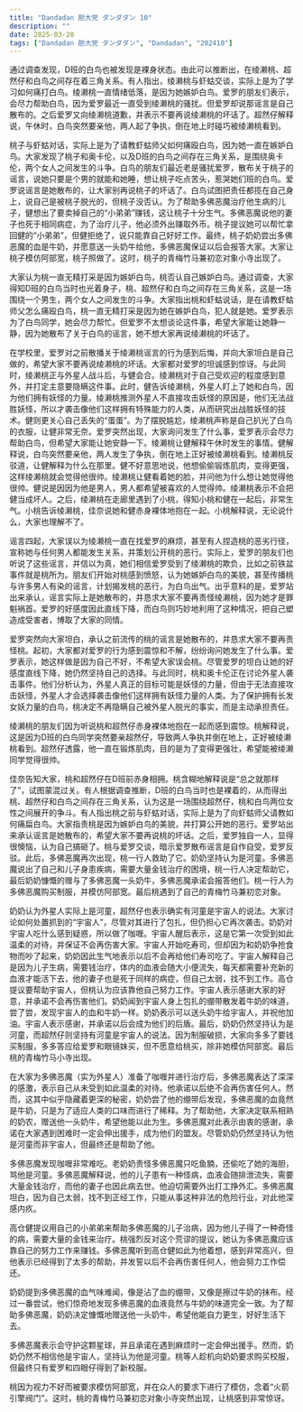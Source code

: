 ```yaml
---
title: "Dandadan 胆大党 ダンダダン 10"
description: ""
date: 2025-03-20
tags: ["Dandadan 胆大党 ダンダダン", "Dandadan", "202410"]
---
```


通过调查发现，D班的白鸟也被发现是裸身状态。由此可以推断出，在绫濑桃、超然仔和白鸟之间存在着三角关系。有人指出，绫濑桃与虾蛄交谈，实际上是为了学习如何痛打白鸟。绫濑桃一直情绪低落，是因为她嫉妒白鸟。爱罗的朋友们表示，会尽力帮助白鸟，因为爱罗最近一直受到绫濑桃的骚扰。但爱罗却说那谣言是自己散布的。之后爱罗又向绫濑桃道歉，并表示不要再说绫濑桃的坏话了。超然仔解释说，午休时，白鸟突然要亲他，两人起了争执，倒在地上时碰巧被绫濑桃看到。

桃子与虾蛄对话，实际上是为了请教虾蛄师父如何痛殴白鸟，因为她一直在嫉妒白鸟。大家发现了桃子和奥卡伦，以及D班的白鸟之间存在三角关系，是围绕奥卡伦，两个女人之间发生的斗争。白鸟的朋友们最近老是骚扰爱罗，散布关于桃子的谣言，说她只要是个男的就能和她睡，想让桃子吃点苦头，惹哭她们班的白鸟。爱罗说谣言是她散布的，让大家别再说桃子的坏话了。白鸟试图把责任都揽在自己身上，说自己是被桃子脱光的，但桃子没否认。为了帮助多佛恶魔治疗他生病的儿子，健想出了要卖掉自己的“小弟弟”赚钱，这让桃子十分生气。多佛恶魔说他的妻子也死于相同病症，为了治疗儿子，他必须外出赚取外币。桃子提议她可以帮忙拿回健的“小弟弟”，但健拒绝了，说只能靠自己好好工作。最终，桃子奶奶尝出多佛恶魔的血是牛奶，并愿意送一头奶牛给他，多佛恶魔保证以后会报答大家。大家让桃子模仿阿部宽，桃子照做了。这时，桃子的青梅竹马兼初恋对象小寺出现了。

大家认为桃一直无精打采是因为嫉妒白鸟，桃否认自己嫉妒白鸟。通过调查，大家得知D班的白鸟当时也光着身子，桃、超然仔和白鸟之间存在三角关系，这是一场围绕一个男生，两个女人之间发生的斗争。大家指出桃和虾蛄说话，是在请教虾蛄师父怎么痛殴白鸟，桃一直无精打采是因为她在嫉妒白鸟，犯人就是她。爱罗表示为了白鸟同学，她会尽力帮忙。但爱罗不太想谈论这件事，希望大家能让她静一静，因为她散布了关于白鸟的谣言，她不想大家再说绫濑桃的坏话了。

在学校里，爱罗对之前散播关于绫濑桃谣言的行为感到后悔，并向大家坦白是自己做的，希望大家不要再说绫濑桃的坏话。大家都对爱罗的坦诚感到惊讶。与此同时，绫濑桃正与外星人战斗后，与健会合。绫濑桃对于自己受欢迎的程度感到意外，并打定主意要隐瞒这件事。此时，健告诉绫濑桃，外星人盯上了她和白鸟，因为他们拥有妖怪的力量。绫濑桃推测外星人不直接攻击妖怪的原因是，他们无法战胜妖怪，所以才袭击像他们这样拥有特殊能力的人类，从而研究出战胜妖怪的技术。健则更关心自己丢失的“蛋蛋”。为了摆脱尴尬，绫濑桃声称是自己扒光了白鸟的衣服，让健非常无奈。爱罗突然出现，大家询问发生了什么事，爱罗表示会尽力帮助白鸟，但希望大家能让她安静一下。绫濑桃让健解释午休时发生的事情。健解释说，白鸟突然要亲他，两人发生了争执，倒在地上正好被绫濑桃看到。绫濑桃反驳道，让健解释为什么在那里。健不好意思地说，他想偷偷锻炼肌肉，变得更强，这样绫濑桃就会觉得他很帅。绫濑桃让健看着她的脸，并问他为什么想让她觉得他很帅。健说是因因为他是男人，男人都希望被喜欢的人觉得帅。绫濑桃表示不会把健当成坏人。之后，绫濑桃在走廊里遇到了小桃，得知小桃和健在一起后，非常生气。小桃告诉绫濑桃，佳奈说她和健赤身裸体地抱在一起。小桃解释说，无论说什么，大家也理解不了。

谣言四起，大家误以为绫濑桃一直在找爱罗的麻烦，甚至有人捏造桃的恶劣行径，宣称她与任何男人都能发生关系，并策划公开桃的恶行。实际上，爱罗的朋友们也听说了这些谣言，并信以为真，她们相信爱罗受到了绫濑桃的欺负，比如之前铁盆事件就是桃所为。朋友们开始对桃感到愤怒，认为她嫉妒白鸟的美貌，甚至传播桃与许多男人有染的谣言，计划揭发桃的恶行，为白鸟出气。出乎意料的是，爱罗站出来承认，谣言实际上是她散布的，并恳求大家不要再责怪绫濑桃，因为她才是罪魁祸首。爱罗的好感度因此直线下降，而白鸟则巧妙地利用了这种情况，把自己塑造成受害者，博取了大家的同情。

爱罗突然向大家坦白，承认之前流传的桃的谣言是她散布的，并恳求大家不要再责怪桃。起初，大家都对爱罗的行为感到震惊和不解，纷纷询问她发生了什么事。爱罗表示，她这样做是因为自己不好，不希望大家误会桃。尽管爱罗的坦白让她的好感度直线下降，她仍然坚持自己的选择。与此同时，桃和奥卡伦正在讨论外星人袭击事件。他们分析认为，外星人真正的目标可能是妖怪的力量，但由于无法直接攻击妖怪，外星人才会选择袭击像他们这样拥有妖怪力量的人类。为了保护拥有长发女妖力量的白鸟，桃决定不再隐瞒自己被外星人脱光的事实，而是主动承担责任。

绫濑桃的朋友们因为听说桃和超然仔赤身裸体地抱在一起而感到震惊。桃解释说，这是因为D班的白鸟同学突然要亲超然仔，导致两人争执并倒在地上，正好被绫濑桃看到。超然仔透露，他一直在锻炼肌肉，目的是为了变得更强壮，希望能被绫濑同学觉得很帅。

佳奈告知大家，桃和超然仔在D班前赤身相拥。桃含糊地解释说是“总之就那样了”，试图蒙混过关。有人根据调查推断，D班的白鸟当时也是裸着的，从而得出桃、超然仔和白鸟之间存在三角关系，认为这是一场围绕超然仔，桃和白鸟两位女性之间展开的争斗。有人指出桃之前与虾蛄对话，实际上是为了向虾蛄师父请教如何痛扁白鸟。大家指责桃是因为嫉妒白鸟的美貌，并打算公开她的恶行。爱罗站出来承认谣言是她散布的，希望大家不要再说桃的坏话。之后，爱罗独自一人，显得很懊恼，认为自己搞砸了。桃与爱罗交谈，暗示爱罗散布谣言是自作自受，爱罗反驳。此后，多佛恶魔再次出现，桃一行人救助了它。奶奶坚持认为是河童。多佛恶魔说出了自己和儿子身患疾病，需要大量金钱治疗的困境，桃一行人决定帮助它，最后奶奶慷慨的赠与了多佛恶魔一头奶牛，多佛恶魔承诺会报答他们。桃一行人为多佛恶魔购买制服，并模仿阿部宽。最后桃遇到了自己的青梅竹马兼初恋对象。

奶奶认为外星人实际上是河童，超然仔也表示确实有河童是宇宙人的说法。大家讨论如何处置抓到的“宇宙人”，尽管对其进行了包扎，但仍担心它再次袭击。奶奶对宇宙人吃什么感到疑惑，所以做了咖喱。宇宙人醒后表示，这是它第一次受到如此温柔的对待，并保证不会再伤害大家。宇宙人开始吃寿司，但却因为和奶奶争抢食物而吵了起来，奶奶因此生气地表示以后不会再给他们寿司吃了。宇宙人解释自己是因为儿子生病，需要钱治疗，体内的血液会随大小便流失，每天都需要补充新的血液才能活下去，他的妻子也是死于同样的病症，但自己太弱，找不到工作。高仓提议要帮助宇宙人，但桃认为应该靠他自己努力工作。宇宙人表示感谢大家的好意，并承诺不会再伤害他们。奶奶闻到宇宙人身上包扎的绷带散发着牛奶的味道，尝了尝，发现宇宙人的血和牛奶一样。奶奶表示可以送头奶牛给宇宙人，并祝他加油。宇宙人表示感谢，并承诺以后会成为他们的后盾。最后，奶奶仍然坚持认为是河童，而超然仔则坚持有河童是宇宙人的说法。因为制服破损，大家向多多了要钱买制服，多多答应给爱罗和眼镜妹买，但不愿意给桃买，除非她模仿阿部宽。最后桃的青梅竹马小寺出现。

在大家为多佛恶魔（实为外星人）准备了咖喱并进行治疗后，多佛恶魔表达了深深的感激，表示自己从未受到如此温柔的对待。他承诺以后绝不会再伤害任何人。然而，这其中似乎隐藏着更深的秘密，奶奶尝了他的绷带后发现，多佛恶魔的血竟然是牛奶，只是为了适应人类的口味而进行了稀释。为了帮助他，大家决定联系相熟的奶农，赠送他一头奶牛，希望他能以此为生。多佛恶魔对此表示由衷的感谢，承诺在大家遇到困难时一定会伸出援手，成为他们的盟友。尽管奶奶仍然坚持认为他是河童而非宇宙人，但最终还是帮助了他。

多佛恶魔发现咖喱非常难吃。老奶奶责怪多佛恶魔只吃鱼腩，还偷吃了她的海胆，骂他是河童。多佛恶魔解释说，他的儿子患有一种怪病，血液会随排泄流失，需要大量金钱治疗，而他的妻子也因此病去世。他迫切需要外出打工挣外汇。多佛恶魔坦白，因为自己太弱，找不到正经工作，只能从事这种非法的危险行业，对此他深感内疚。

高仓健提议用自己的小弟弟来帮助多佛恶魔的儿子治病，因为他儿子得了一种奇怪的病，需要大量的金钱来治疗。桃强烈反对这个荒谬的提议，她认为多佛恶魔应该靠自己的努力工作来赚钱。多佛恶魔听到高仓健如此为他着想，感到非常高兴，但他表示已经得到了太多的帮助，并发誓以后不会再伤害任何人，他会努力工作偿还。

奶奶提到多佛恶魔的血气味难闻，像是沾了血的绷带，又像是擦过牛奶的抹布。经过一番尝试，他们惊奇地发现多佛恶魔的血液竟然与牛奶的味道完全一致。为了帮助多佛恶魔，奶奶决定慷慨地赠送他一头奶牛，希望他能自力更生，好好生活下去。

多佛恶魔表示会守护这颗星球，并且承诺在遇到麻烦时一定会伸出援手。然而，奶奶仍然不相信他是宇宙人，坚持认为他是河童。桃等人趁机向奶奶要求购买校服，但最终只有爱罗和四眼仔得到了新校服。

桃因为视力不好而被要求模仿阿部宽，并在众人的要求下进行了模仿，念着“火箭引擎阀门”。这时，桃的青梅竹马兼初恋对象小寺突然出现，让桃感到非常惊讶。